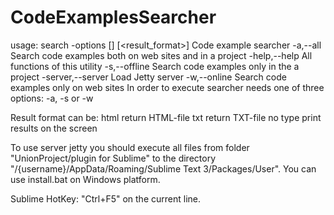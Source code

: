 # CodeExamplesSearcher
usage: search -options <function> [<path>] [<result_format>]
Code example searcher
 -a,--all           Search code examples both on web sites and in a project
 -help,--help       All functions of this utility
 -s,--offline       Search code examples only in the a project
 -server,--server   Load Jetty server
 -w,--online        Search code examples only on web sites
In order to execute searcher needs one of three options: -a, -s or -w

Result format can be:
    html        return HTML-file
    txt         return TXT-file
    no type     print results on the screen

To use server jetty you should execute all files from folder "UnionProject/plugin for Sublime"
to the directory "/{username}/AppData/Roaming/Sublime Text 3/Packages/User".
You can use install.bat on Windows platform.

Sublime HotKey: "Ctrl+F5" on the current line.
